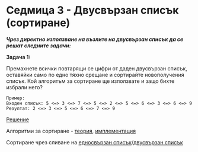 # Седмица 3 - Двусвързан списък (сортиране)

***Чрез директно използване на възлите на двусвързан списък да се решат следните задачи:***

**Задача 1:**

Премахнете всички повтарящи се цифри от даден двусвързан списък, оставяйки само по едно тяхно срещане и сортирайте новополучения списък. Кой алгоритъм за сортиране ще използвате и защо бихте избрали него?

```
Пример:
Входен списък: 5 <=> 3 <=> 7 <=> 5 <=> 2 <=> 5 <=> 6 <=> 3 <=> 6 <=> 9 
Резултат: 2 <=> 3 <=> 5 <=> 6 <=> 7 <=> 9
```
[Решение](https://github.com/DenitsaStoianova/Data-Structures-and-Algorithms/blob/main/Week03/Task01.cpp)

Алгоритми за сортиране - [теория](https://github.com/DenitsaStoianova/Data-Structures-and-Algorithms/tree/main/Week03/SortingAlgorithms), [имплементация](https://github.com/DenitsaStoianova/Data-Structures-and-Algorithms/blob/main/Week03/SortingAlgorithms/Implementation.cpp) 

Сортиране чрез сливане на [едносвързан списък](https://github.com/DenitsaStoianova/Data-Structures-and-Algorithms/blob/main/Week03/SortingAlgorithms/Mergesort-SLL.cpp)/[двусвързан списък](https://github.com/DenitsaStoianova/Data-Structures-and-Algorithms/blob/main/Week03/SortingAlgorithms/Mergesort-DLL.cpp)
